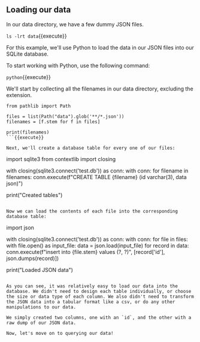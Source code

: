 ## Loading our data

In our data directory, we have a few dummy JSON files.

`ls -lrt data`{{execute}}

For this example, we'll use Python to load the data in our JSON files into our SQLite database.

To start working with Python, use the following command:

`python`{{execute}}

We'll start by collecting all the filenames in our data directory, excluding the extension.

```
from pathlib import Path

files = list(Path("data").glob('**/*.json'))
filenames = [f.stem for f in files]

print(filenames)
```{{execute}}

Next, we'll create a database table for every one of our files:

```
import sqlite3
from contextlib import closing

with closing(sqlite3.connect('test.db')) as conn:
    with conn:
        for filename in filenames:
            conn.execute(f"CREATE TABLE {filename} (id varchar(3), data json)")

print("Created tables")
```{{execute}}

Now we can load the contents of each file into the corresponding database table:

```
import json

with closing(sqlite3.connect('test.db')) as conn:
    with conn:
        for file in files:
            with file.open() as input_file:
                data = json.load(input_file)
                for record in data:
                    conn.execute(f"insert into {file.stem} values (?, ?)", [record['id'], json.dumps(record)])

print("Loaded JSON data")
```{{execute}}

As you can see, it was relatively easy to load our data into the database. We didn't need to design each table individually, or choose the size or data type of each column. We also didn't need to transform the JSON data into a tabular format like a csv, or do any other manipulations to our data.

We simply created two columns, one with an `id`, and the other with a raw dump of our JSON data.

Now, let's move on to querying our data!
